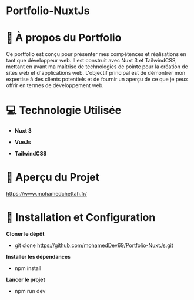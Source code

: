 # Portfolio-NuxtJs

# 🌟 À propos du Portfolio

Ce portfolio est conçu pour présenter mes compétences et réalisations en tant que développeur web. Il est construit avec Nuxt 3 et TailwindCSS, mettant en avant ma maîtrise de technologies de pointe pour la création de sites web et d'applications web. L'objectif principal est de démontrer mon expertise à des clients potentiels et de fournir un aperçu de ce que je peux offrir en termes de développement web.

# 💻 Technologie Utilisée
 
- **Nuxt 3**

- **VueJs**

- **TailwindCSS**

# 📸 Aperçu du Projet

https://www.mohamedchettah.fr/

# 🚀 Installation et Configuration

**Cloner le dépôt**
 - git clone https://github.com/mohamedDev69/Portfolio-NuxtJs.git

**Installer les dépendances**
 - npm install

**Lancer le projet**
 - npm run dev
